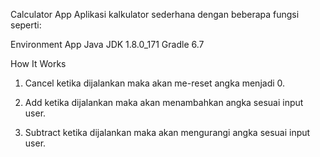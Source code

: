 Calculator App
Aplikasi kalkulator sederhana dengan beberapa
fungsi seperti:

Environment App
Java JDK 1.8.0_171
Gradle 6.7

How It Works
1. Cancel
ketika dijalankan maka akan me-reset angka menjadi 0.

2. Add
ketika dijalankan maka akan menambahkan angka sesuai
input user.

3. Subtract
ketika dijalankan maka akan mengurangi angka sesuai
input user.
